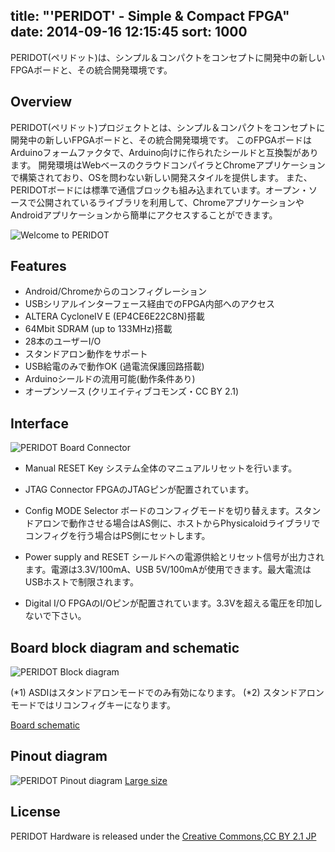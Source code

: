 title: "'PERIDOT' - Simple & Compact FPGA"
date: 2014-09-16 12:15:45
sort: 1000
---

PERIDOT(ペリドット)は、シンプル＆コンパクトをコンセプトに開発中の新しいFPGAボードと、その統合開発環境です。

Overview
-----------------
PERIDOT(ペリドット)プロジェクトとは、シンプル＆コンパクトをコンセプトに開発中の新しいFPGAボードと、その統合開発環境です。
このFPGAボードはArduinoフォームファクタで、Arduino向けに作られたシールドと互換製があります。
開発環境はWebベースのクラウドコンパイラとChromeアプリケーションで構築されており、OSを問わない新しい開発スタイルを提供します。
また、PERIDOTボードには標準で通信ブロックも組み込まれています。オープン・ソースで公開されているライブラリを利用して、ChromeアプリケーションやAndroidアプリケーションから簡単にアクセスすることができます。

![Welcome to PERIDOT](https://lh6.googleusercontent.com/-dpi_AESyN_w/U5TCeTNYXiI/AAAAAAAAG3E/FCWlJFilgqQ/w600-h316-no/DSC02480.jpg)


Features
-----------------
* Android/Chromeからのコンフィグレーション
* USBシリアルインターフェース経由でのFPGA内部へのアクセス
* ALTERA CycloneIV E (EP4CE6E22C8N)搭載
* 64Mbit SDRAM (up to 133MHz)搭載
* 28本のユーザーI/O
* スタンドアロン動作をサポート
* USB給電のみで動作OK (過電流保護回路搭載)
* Arduinoシールドの流用可能(動作条件あり)
* オープンソース (クリエイティブコモンズ・CC BY 2.1)


Interface
-----------------
![PERIDOT Board Connector](https://lh3.googleusercontent.com/-mjnC-a-mvtM/UnhcuaqQL0I/AAAAAAAAFso/zZeyUkh4efw/w600-h468-no/peridot_board_connector.png)

* Manual RESET Key
システム全体のマニュアルリセットを行います。

* JTAG Connector
FPGAのJTAGピンが配置されています。

* Config MODE Selector
ボードのコンフィグモードを切り替えます。スタンドアロンで動作させる場合はAS側に、ホストからPhysicaloidライブラリでコンフィグを行う場合はPS側にセットします。

* Power supply and RESET
シールドへの電源供給とリセット信号が出力されます。電源は3.3V/100mA、USB 5V/100mAが使用できます。最大電流はUSBホストで制限されます。

* Digital I/O
FPGAのI/Oピンが配置されています。3.3Vを超える電圧を印加しないで下さい。


Board block diagram and schematic
---------------------------------
![PERIDOT Block diagram](https://lh3.googleusercontent.com/-XpoVXE45BRU/UnhcutSOYOI/AAAAAAAAFss/-6QsIh6Is40/w700-h327-no/peridot_block.png)

(\*1) ASDIはスタンドアロンモードでのみ有効になります。
(\*2) スタンドアロンモードではリコンフィグキーになります。

[Board schematic](https://github.com/osafune/peridot/blob/master/pcb/peridot_pcb_ver1.0.pdf)


Pinout diagram
---------------------------------

![PERIDOT Pinout diagram](https://lh3.googleusercontent.com/-XxlwNOIA3iY/U6i-dM-9mwI/AAAAAAAAHAc/RHRm6UER750/w700-h565-no/PERIDOT_PINOUT.png)
[Large size](https://github.com/osafune/peridot/blob/master/pcb/PERIDOT_PINOUT.png)


License
-----------------
PERIDOT Hardware is released under the [Creative Commons,CC BY 2.1 JP](http://creativecommons.org/licenses/by/2.1/jp/legalcode)


